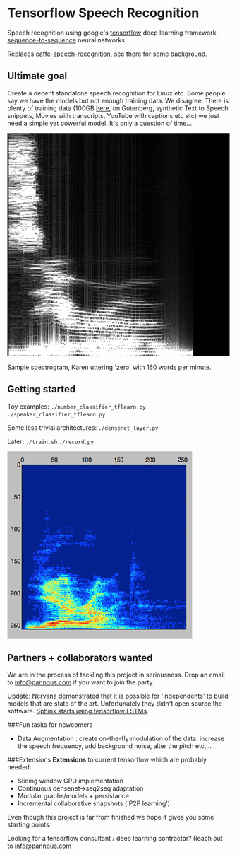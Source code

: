 # Tensorflow Speech Recognition
Speech recognition using google's [tensorflow](https://github.com/tensorflow/tensorflow/) deep learning framework, [sequence-to-sequence](https://www.tensorflow.org/versions/master/tutorials/seq2seq/index.html) neural networks.

Replaces [caffe-speech-recognition](https://github.com/pannous/caffe-speech-recognition), see there for some background.

## Ultimate goal
Create a decent standalone speech recognition for Linux etc.
Some people say we have the models but not enough training data.
We disagree: There is plenty of training data (100GB [here](http://www.openslr.org/12), on Gutenberg, synthetic Text to Speech snippets, Movies with transcripts, YouTube with captions etc etc) we just need a simple yet powerful model. It's only a question of time...


![Sample spectrogram, That's what she said, too laid?](https://raw.githubusercontent.com/pannous/caffe-speech-recognition/master/0_Karen_160.png)

Sample spectrogram, Karen uttering 'zero' with 160 words per minute.

## Getting started

Toy examples:
`./number_classifier_tflearn.py`
`./speaker_classifier_tflearn.py`

Some less trivial architectures:
`./densenet_layer.py`

Later:
`./train.sh`
`./record.py`

![Sample spectrogram or record.py](spectrogram.demo.png)

## Partners + collaborators wanted
We are in the process of tackling this project in seriousness. Drop an email to info@pannous.com if you want to join the party.

Update: Nervana [demonstrated](https://www.youtube.com/watch?v=NaqZkV_fBIM) that it is possible for 'independents' to build models that are state of the art. Unfortunately they didn't open source the software.
[Sphinx starts using tensorflow LSTMs](http://cmusphinx.sourceforge.net/).


###Fun tasks for newcomers
* Data Augmentation :  create on-the-fly modulation of the data: increase the speech frequency, add background noise, alter the pitch etc,...


###Extensions 
**Extensions** to current tensorflow which are probably needed:
* Sliding window GPU implementation
* Continuous densenet->seq2seq adaptation
* Modular graphs/models + persistance
* Incremental collaborative snapshots ('P2P learning')

Even though this project is far from finished we hope it gives you some starting points.

Looking for a tensorflow consultant / deep learning contractor? Reach out to info@pannous.com
